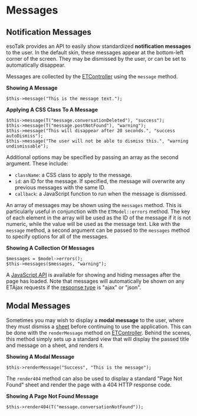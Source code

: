 # Messages

## Notification Messages

esoTalk provides an API to easily show standardized **notification messages** to the user. In the default skin, these messages appear at the bottom-left corner of the screen. They may be dismissed by the user, or can be set to automatically disappear.

Messages are collected by the [ETController]() using the `message` method.

**Showing A Message**

	$this->message("This is the message text.");
	
**Applying A CSS Class To A Message**

	$this->message(T("message.conversationDeleted"), "success");
	$this->message(T("message.postNotFound"), "warning");
	$this->message("This will disappear after 20 seconds.", "success autoDismiss");
	$this->message("The user will not be able to dismiss this.", "warning undismissable");
	
Additional options may be specified by passing an array as the second argument. These include:

- `className`: a CSS class to apply to the message.
- `id`: an ID for the message. If specified, the message will overwrite any previous messages with the same ID.
- `callback`: a JavaScript function to run when the message is dismissed. 
	
An array of messages may be shown using the `messages` method. This is particularly useful in conjunction with the `ETModel::errors` method. The key of each element in the array will be used as the ID of the message if it is not numeric, while the value will be used as the message text. Like with the `message` method, a second argument can be passed to the `messages` method to specify options for all of the messages.
	
**Showing A Collection Of Messages**

	$messages = $model->errors();
	$this->messages($messages, "warning");

A [JavaScript API]() is available for showing and hiding messages after the page has loaded. Note that messages will automatically be shown on any ETAjax requests if the [response type]() is "ajax" or "json".

## Modal Messages

Sometimes you may wish to display a **modal message** to the user, where they must dismiss a [sheet]() before continuing to use the application. This can be done with the `renderMessage` method on [ETController](). Behind the scenes, this method simply sets up a standard view that will display the passed title and message on a sheet, and renders it.

**Showing A Modal Message**

	$this->renderMessage("Success", "This is the message");
	
The `render404` method can also be used to display a standard "Page Not Found" sheet and render the page with a 404 HTTP response code.

**Showing A Page Not Found Message**

	$this->render404(T("message.conversationNotFound"));